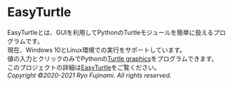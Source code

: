 # EasyTurtle  
EasyTurtleとは、GUIを利用してPythonのTurtleモジュールを簡単に扱えるプログラムです。  
現在、Windows 10とLinux環境での実行をサポートしています。  
値の入力とクリックのみでPythonの[Turtle graphics](https://docs.python.org/ja/3/library/turtle.html)をプログラムできます。  
このプロジェクトの詳細は[EasyTurtle](https://ryofuji2005.github.io/EasyTurtle/)をご覧ください。  
*Copyright ©2020-2021 Ryo Fujinami. All rights reserved.*  
